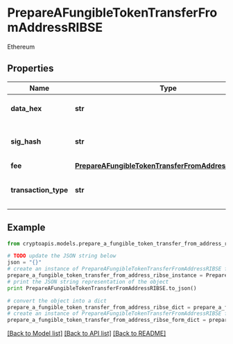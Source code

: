 # PrepareAFungibleTokenTransferFromAddressRIBSE

Ethereum

## Properties
Name | Type | Description | Notes
------------ | ------------- | ------------- | -------------
**data_hex** | **str** | Representation of the data in hex value | [optional] 
**sig_hash** | **str** | Representation of the hash that should be signed | 
**fee** | [**PrepareAFungibleTokenTransferFromAddressRIBSEFee**](PrepareAFungibleTokenTransferFromAddressRIBSEFee.md) |  | 
**transaction_type** | **str** | Representation of the transaction type | 

## Example

```python
from cryptoapis.models.prepare_a_fungible_token_transfer_from_address_ribse import PrepareAFungibleTokenTransferFromAddressRIBSE

# TODO update the JSON string below
json = "{}"
# create an instance of PrepareAFungibleTokenTransferFromAddressRIBSE from a JSON string
prepare_a_fungible_token_transfer_from_address_ribse_instance = PrepareAFungibleTokenTransferFromAddressRIBSE.from_json(json)
# print the JSON string representation of the object
print PrepareAFungibleTokenTransferFromAddressRIBSE.to_json()

# convert the object into a dict
prepare_a_fungible_token_transfer_from_address_ribse_dict = prepare_a_fungible_token_transfer_from_address_ribse_instance.to_dict()
# create an instance of PrepareAFungibleTokenTransferFromAddressRIBSE from a dict
prepare_a_fungible_token_transfer_from_address_ribse_form_dict = prepare_a_fungible_token_transfer_from_address_ribse.from_dict(prepare_a_fungible_token_transfer_from_address_ribse_dict)
```
[[Back to Model list]](../README.md#documentation-for-models) [[Back to API list]](../README.md#documentation-for-api-endpoints) [[Back to README]](../README.md)


